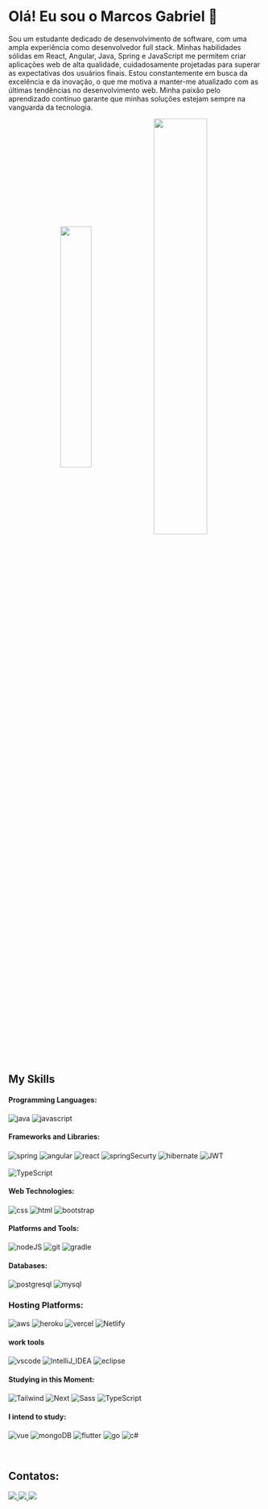 # Olá! Eu sou o Marcos Gabriel 👋


 Sou um estudante dedicado de desenvolvimento de software, com uma ampla experiência como desenvolvedor full stack. Minhas habilidades sólidas em React, Angular, Java, Spring e JavaScript me permitem criar aplicações web de alta qualidade, cuidadosamente projetadas para superar as expectativas dos usuários finais. Estou constantemente em busca da excelência e da inovação, o que me motiva a manter-me atualizado com as últimas tendências no desenvolvimento web. Minha paixão pelo aprendizado contínuo garante que minhas soluções estejam sempre na vanguarda da tecnologia.


<div align="center" style="margin-bottom: 100px;">
     <img width="35%" align="center" src="https://github-readme-stats.vercel.app/api/top-langs/?username=Marcos-Gabriell&show_icons=true&layout=compact&theme=dark" />
     <img width="46%" align="center" src="https://github-readme-stats.vercel.app/api?username=Marcos-Gabriell&show_icons=true&theme=dark" />
</div>


## My Skills


#### Programming Languages:
<div style="display: inline_block">
    <img align="center" alt="java" src="https://img.shields.io/badge/Java-ED8B00?style=for-the-badge&logo=java&logoColor=white">
    <img align="center" alt="javascript" src="https://img.shields.io/badge/JavaScript-F7DF1E?style=for-the-badge&logo=javascript&logoColor=black">
</div>


#### Frameworks and Libraries:
<div style="display: inline_block">
    <img align="center" alt="spring" src="https://img.shields.io/badge/Spring-6DB33F?style=for-the-badge&logo=spring&logoColor=white">
    <img align="center" alt="angular" src="https://img.shields.io/badge/Angular-DD0031?style=for-the-badge&logo=angular&logoColor=white">
    <img align="center" alt="react" src="https://img.shields.io/badge/React-20232A?style=for-the-badge&logo=react&logoColor=61DAFB">
    <img align="center" alt="springSecurty" src="https://img.shields.io/badge/Spring_Security-6DB33F?style=for-the-badge&logo=Spring-Security&logoColor=white">
    <img align="center" alt="hibernate" src="https://img.shields.io/badge/Hibernate-59666C?style=for-the-badge&logo=Hibernate&logoColor=white">
    <img align="center" alt="JWT" src="https://img.shields.io/badge/json%20web%20tokens-323330?style=for-the-badge&logo=json-web-tokens&logoColor=pink"><br><br>
    <img align="center" alt="TypeScript" src="https://img.shields.io/badge/TypeScript-007ACC?style=for-the-badge&logo=typescript&logoColor=white"> 
</div>


#### Web Technologies:
<div style="display: inline_block">
    <img align="center" alt="css" src="https://img.shields.io/badge/CSS-239120?&style=for-the-badge&logo=css3&logoColor=white">
    <img align="center" alt="html" src="https://img.shields.io/badge/HTML-239120?style=for-the-badge&logo=html5&logoColor=white">
    <img align="center" alt="bootstrap" src="https://img.shields.io/badge/Bootstrap-563D7C?style=for-the-badge&logo=bootstrap&logoColor=white">
</div>

#### Platforms and Tools:
<div style="display: inline_block">
    <img align="center" alt="nodeJS" src="https://img.shields.io/badge/Node.js-43853D?style=for-the-badge&logo=node.js&logoColor=white">
    <img align="center" alt="git" src="https://img.shields.io/badge/GIT-E44C30?style=for-the-badge&logo=git&logoColor=white">
    <img align="center" alt="gradle" src="https://img.shields.io/badge/gradle-02303A?style=for-the-badge&logo=gradle&logoColor=white">
</div>

#### Databases:
<div style="display: inline_block">
    <img align="center" alt="postgresql" src="https://img.shields.io/badge/PostgreSQL-316192?style=for-the-badge&logo=postgresql&logoColor=white">
    <img align="center" alt="mysql" src="https://img.shields.io/badge/MySQL-00000F?style=for-the-badge&logo=mysql&logoColor=white">
</div>


### Hosting Platforms:
<div style="display: inline_block">
    <img align="center" alt="aws" src="https://img.shields.io/badge/Amazon_AWS-232F3E?style=for-the-badge&logo=amazon-aws&logoColor=white">
    <img align="center" alt="heroku" src="https://img.shields.io/badge/Heroku-430098?style=for-the-badge&logo=heroku&logoColor=white">
    <img align="center" alt="vercel" src="https://img.shields.io/badge/Vercel-000000?style=for-the-badge&logo=vercel&logoColor=white">
    <img align="center" alt="Netlify" src="https://img.shields.io/badge/Netlify-00C7B7?style=for-the-badge&logo=netlify&logoColor=white">
</div>


#### work tools
<div style="display: inline_block">
    <img align="center" alt="vscode" src="https://img.shields.io/badge/Visual_Studio_Code-0078D4?style=for-the-badge&logo=visual%20studio%20code&logoColor=white">
    <img align="center" alt="IntelliJ_IDEA" src="https://img.shields.io/badge/IntelliJ_IDEA-000000.svg?style=for-the-badge&logo=intellij-idea&logoColor=white">
    <img align="center" alt="eclipse" src="https://img.shields.io/badge/Eclipse-2C2255?style=for-the-badge&logo=eclipse&logoColor=white">
</div>

#### Studying in this Moment:
<div style="display: inline_block">
    <img align="center" alt="Tailwind" src="https://img.shields.io/badge/Tailwind_CSS-38B2AC?style=for-the-badge&logo=tailwind-css&logoColor=white">
    <img align="center" alt="Next" src="https://img.shields.io/badge/Next.js-000000?style=for-the-badge&logo=nextdotjs&logoColor=white">
    <img align="center" alt="Sass" src="https://img.shields.io/badge/Sass-CC6699?style=for-the-badge&logo=sass&logoColor=white"> 
    <img align="center" alt="TypeScript" src="https://img.shields.io/badge/TypeScript-007ACC?style=for-the-badge&logo=typescript&logoColor=white"> 

</div>

#### I intend to study:
<div style="display: inline_block">
    <img align="center" alt="vue" src="https://img.shields.io/badge/Vue.js-35495E?style=for-the-badge&logo=vue.js&logoColor=4FC08D">
    <img align="center" alt="mongoDB" src="https://img.shields.io/badge/MongoDB-4EA94B?style=for-the-badge&logo=mongodb&logoColor=white"> 
    <img align="center" alt="flutter" src="https://img.shields.io/badge/Flutter-02569B?style=for-the-badge&logo=flutter&logoColor=white"> 
    <img align="center" alt="go" src="https://img.shields.io/badge/Go-00ADD8?style=for-the-badge&logo=go&logoColor=white"> 
    <img align="center" alt="c#" src="https://img.shields.io/badge/C%23-239120?style=for-the-badge&logo=c-sharp&logoColor=white"> 
</div>

&nbsp;
&nbsp;

## Contatos:

<div> 
    <a href="https://www.instagram.com/marcosgabrielsantos_/" target="_blank">
        <img src="https://img.shields.io/badge/-Instagram-%23E4405F?style=for-the-badge&logo=instagram&logoColor=white">
    </a>
    <a href="mailto:marcosgabriel79355@gmail.com">
        <img src="https://img.shields.io/badge/-Gmail-%23333?style=for-the-badge&logo=gmail&logoColor=white">
    </a>
    <a href="https://www.linkedin.com/in/marcos-gabriel-08043b22b/" target="_blank">
        <img src="https://img.shields.io/badge/-LinkedIn-%230077B5?style=for-the-badge&logo=linkedin&logoColor=white">
    </a> 

</div>
